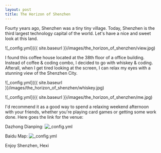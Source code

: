 ```yaml
---
layout: post
title: The Horizon of Shenzhen
---
```


Fourty years ago, Shenzhen was a tiny tiny village. Today, Shenzhen is the third largest technology capital of the world. Let's have a nice and sweet look at this land.

![_config.yml]({{ site.baseurl }}/images/the_horizon_of_shenzhen/view.jpg)

I found this coffee house located at the 38th floor of a office building. Instead of coffee & coding combo, I decided to go with whiskey & coding. Afterall, when I get tired looking at the screen, I can relax my eyes with a stunning view of the Shenzhen City.

![_config.yml]({{ site.baseurl }}/images/the_horizon_of_shenzhen/whiskey.jpg)

![_config.yml]({{ site.baseurl }}/images/the_horizon_of_shenzhen/me.jpg)

I'd recommend it as a good way to spend a relaxing weekend afternoon with your friends, whether you're playing card games or getting some work done. Here goes the link for the venue:

Dazhong Dianping: ![_config.yml](http://www.dianping.com/shop/73596121)

Baidu Map: ![_config.yml](http://j.map.baidu.com/5cJcZ)

Enjoy Shenzhen,
Hexi